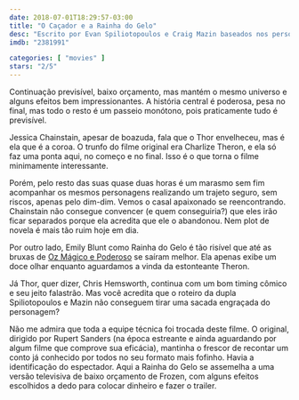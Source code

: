 ```yaml
---
date: 2018-07-01T18:29:57-03:00
title: "O Caçador e a Rainha do Gelo"
desc: "Escrito por Evan Spiliotopoulos e Craig Mazin baseados nos personagens de Evan Daugherty. Dirigido por Cedric Nicolas-Troyan. Com Chris Hemsworth, Jessica Chastain, Charlize Theron."
imdb: "2381991"

categories: [ "movies" ]
stars: "2/5"
---
```

Continuação previsível, baixo orçamento, mas mantém o mesmo universo e alguns efeitos bem impressionantes. A história central é poderosa, pesa no final, mas todo o resto é um passeio monótono, pois praticamente tudo é previsível.

Jessica Chainstain, apesar de boazuda, fala que o Thor envelheceu, mas é ela que é a coroa. O trunfo do filme original era Charlize Theron, e ela só faz uma ponta aqui, no começo e no final. Isso é o que torna o filme minimamente interessante.

Porém, pelo resto das suas quase duas horas é um marasmo sem fim acompanhar os mesmos personagens realizando um trajeto seguro, sem riscos, apenas pelo dim-dim. Vemos o casal apaixonado se reencontrando. Chainstain não consegue convencer (e quem conseguiria?) que eles irão ficar separados porque ela acredita que ele o abandonou. Nem plot de novela é mais tão ruim hoje em dia.

Por outro lado, Emily Blunt como Rainha do Gelo é tão risível que até as bruxas de [Oz Mágico e Poderoso](/oz-magico-e-poderoso) se saíram melhor. Ela apenas exibe um doce olhar enquanto aguardamos a vinda da estonteante Theron.

Já Thor, quer dizer, Chris Hemsworth, continua com um bom timing cômico e seu jeito falastrão. Mas você acredita que o roteiro da dupla Spiliotopoulos e Mazin não conseguem tirar uma sacada engraçada do personagem?

Não me admira que toda a equipe técnica foi trocada deste filme. O original, dirigido por Rupert Sanders (na época estreante e ainda aguardando por algum filme que comprove sua eficácia), mantinha o frescor de recontar um conto já conhecido por todos no seu formato mais fofinho. Havia a identificação do espectador. Aqui a Rainha do Gelo se assemelha a uma versão televisiva de baixo orçamento de Frozen, com alguns efeitos escolhidos a dedo para colocar dinheiro e fazer o trailer.
